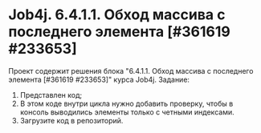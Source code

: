 # Job4j. 6.4.1.1. Обход массива с последнего элемента [#361619 #233653]
Проект содержит решения блока "6.4.1.1. Обход массива с последнего элемента [#361619 #233653]" курса Job4j.
Задание:
1. Представлен код;
2. В этом коде внутри цикла нужно добавить проверку, 
чтобы в консоль выводились элементы только с четными индексами.
3. Загрузите код в репозиторий.